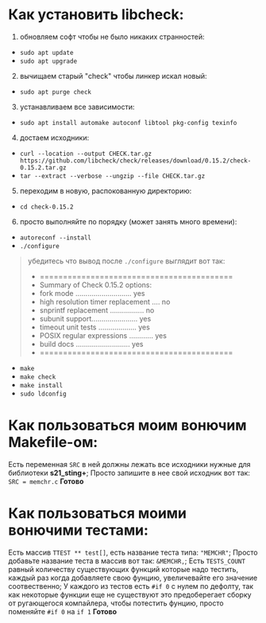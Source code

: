 # Как установить libcheck:
1. обновляем софт чтобы не было никаких странностей:
- `sudo apt update`
- `sudo apt upgrade`

2. вычищаем старый "check" чтобы линкер искал новый:
- `sudo apt purge check`

3. устанавливаем все зависимости:
- `sudo apt install automake autoconf libtool pkg-config texinfo`

4. достаем исходники:
- `curl --location --output CHECK.tar.gz https://github.com/libcheck/check/releases/download/0.15.2/check-0.15.2.tar.gz`
- `tar --extract --verbose --ungzip --file CHECK.tar.gz`

5. переходим в новую, распокованную директорию:
- `cd check-0.15.2`

6. просто выполняйте по порядку (может занять много времени): 
- `autoreconf --install`
- `./configure`
> убедитесь что вывод после `./configure` выглядит вот так:
> - ==========================================
> - Summary of Check 0.15.2 options:
> - fork mode ............................ yes
> - high resolution timer replacement .... no
> - snprintf replacement ................. no
> - subunit support....................... yes
> - timeout unit tests ................... yes
> - POSIX regular expressions ............ yes
> - build docs ........................... yes
> - ==========================================
 
- `make`
- `make check`
- `make install`
- `sudo ldconfig`

# Как пользоваться моим вонючим Makefile-ом:

 Есть переменная `SRC` в ней должны лежать все исходники нужные для библиотеки **s21_sting+**;
 Просто запишите в нее свой исходник вот так: `SRC = memchr.c`
 **Готово**
 
# Как пользоваться моими вонючими тестами:
Есть массив `TTEST ** test[]`, есть название теста типа: `"MEMCHR"`;
Просто добавьте название теста в массив вот так:  `&MEMCHR,`;
Есть `TESTS_COUNT` равный количеству существующих функций  которые надо тестить,
каждый раз когда добавляете свою фунцию, увеличевайте его значение соотвественно;
У каждого из тестов есть `#if 0` с нулем по дефолту, так как некоторые функции еще не существуют
это предоберегает сборку от ругающегося компайлера, чтобы потестить фунцию, просто поменяйте `#if 0` на `if 1`
 **Готово**

